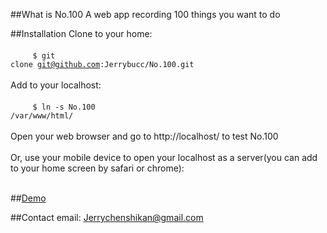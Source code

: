 ##What is No.100
A web app recording 100 things you want to do

##Installation
Clone to your home:<br/><br/>
&nbsp;&nbsp;&nbsp;&nbsp;&nbsp;&nbsp;&nbsp;&nbsp;&nbsp;<code>$ git clone git@github.com:Jerrybucc/No.100.git</code><br/><br/>
Add to your localhost:<br/><br/>
&nbsp;&nbsp;&nbsp;&nbsp;&nbsp;&nbsp;&nbsp;&nbsp;&nbsp;<code>$ ln -s No.100 /var/www/html/</code><br/><br/>
Open your web browser and go to http://localhost/ to test No.100<br/><br/>
Or, use your mobile device to open your localhost as a server(you can add to your home screen by safari or chrome):<br/><br/>

##[Demo](http://139.196.114.227/No.100)

##Contact
email: Jerrychenshikan@gmail.com

